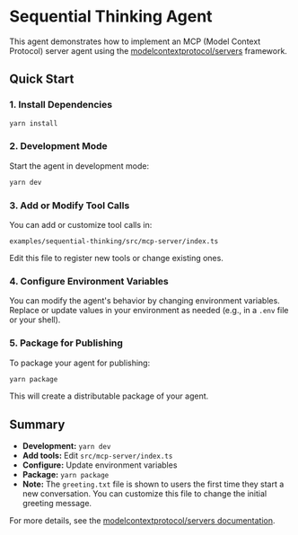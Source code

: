 # Sequential Thinking Agent

This agent demonstrates how to implement an MCP (Model Context Protocol) server agent using the [modelcontextprotocol/servers](https://github.com/modelcontextprotocol/servers) framework.

## Quick Start

### 1. Install Dependencies

```bash
yarn install
```

### 2. Development Mode

Start the agent in development mode:

```bash
yarn dev
```

### 3. Add or Modify Tool Calls

You can add or customize tool calls in:

```
examples/sequential-thinking/src/mcp-server/index.ts
```

Edit this file to register new tools or change existing ones.

### 4. Configure Environment Variables

You can modify the agent's behavior by changing environment variables. Replace or update values in your environment as needed (e.g., in a `.env` file or your shell).

### 5. Package for Publishing

To package your agent for publishing:

```bash
yarn package
```

This will create a distributable package of your agent.

## Summary

- **Development:** `yarn dev`
- **Add tools:** Edit `src/mcp-server/index.ts`
- **Configure:** Update environment variables
- **Package:** `yarn package`
- **Note:** The `greeting.txt` file is shown to users the first time they start a new conversation. You can customize this file to change the initial greeting message.

For more details, see the [modelcontextprotocol/servers documentation](https://github.com/modelcontextprotocol/servers/blob/main/src/sequentialthinking/README.md).
